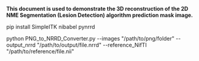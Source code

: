 **This document is used to demonstrate the 3D reconstruction of the 2D NME Segmentation (Lesion Detection) algorithm prediction mask image.**

pip install SimpleITK nibabel pynrrd

python PNG_to_NRRD_Converter.py --images "/path/to/png/folder" --output_nrrd "/path/to/output/file.nrrd" --reference_NifTI "/path/to/reference/file.nii"
